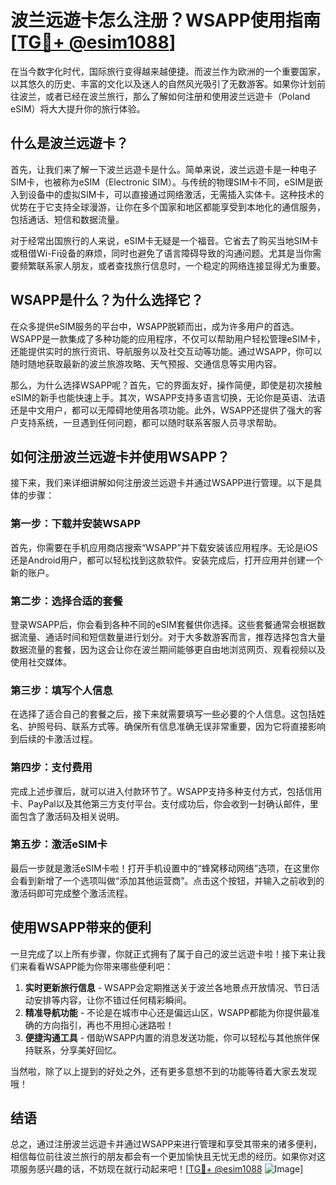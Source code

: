 # 波兰远遊卡怎么注册？WSAPP使用指南[[TG💪+ @esim1088](https://t.me/s/esim1088)]

在当今数字化时代，国际旅行变得越来越便捷。而波兰作为欧洲的一个重要国家，以其悠久的历史、丰富的文化以及迷人的自然风光吸引了无数游客。如果你计划前往波兰，或者已经在波兰旅行，那么了解如何注册和使用波兰远遊卡（Poland eSIM）将大大提升你的旅行体验。

## 什么是波兰远遊卡？

首先，让我们来了解一下波兰远遊卡是什么。简单来说，波兰远遊卡是一种电子SIM卡，也被称为eSIM（Electronic SIM）。与传统的物理SIM卡不同，eSIM是嵌入到设备中的虚拟SIM卡，可以直接通过网络激活，无需插入实体卡。这种技术的优势在于它支持全球漫游，让你在多个国家和地区都能享受到本地化的通信服务，包括通话、短信和数据流量。

对于经常出国旅行的人来说，eSIM卡无疑是一个福音。它省去了购买当地SIM卡或租借Wi-Fi设备的麻烦，同时也避免了语言障碍导致的沟通问题。尤其是当你需要频繁联系家人朋友，或者查找旅行信息时，一个稳定的网络连接显得尤为重要。

## WSAPP是什么？为什么选择它？

在众多提供eSIM服务的平台中，WSAPP脱颖而出，成为许多用户的首选。WSAPP是一款集成了多种功能的应用程序，不仅可以帮助用户轻松管理eSIM卡，还能提供实时的旅行资讯、导航服务以及社交互动等功能。通过WSAPP，你可以随时随地获取最新的波兰旅游攻略、天气预报、交通信息等实用内容。

那么，为什么选择WSAPP呢？首先，它的界面友好，操作简便，即使是初次接触eSIM的新手也能快速上手。其次，WSAPP支持多语言切换，无论你是英语、法语还是中文用户，都可以无障碍地使用各项功能。此外，WSAPP还提供了强大的客户支持系统，一旦遇到任何问题，都可以随时联系客服人员寻求帮助。

## 如何注册波兰远遊卡并使用WSAPP？

接下来，我们来详细讲解如何注册波兰远遊卡并通过WSAPP进行管理。以下是具体的步骤：

### 第一步：下载并安装WSAPP

首先，你需要在手机应用商店搜索“WSAPP”并下载安装该应用程序。无论是iOS还是Android用户，都可以轻松找到这款软件。安装完成后，打开应用并创建一个新的账户。

### 第二步：选择合适的套餐

登录WSAPP后，你会看到各种不同的eSIM套餐供你选择。这些套餐通常会根据数据流量、通话时间和短信数量进行划分。对于大多数游客而言，推荐选择包含大量数据流量的套餐，因为这会让你在波兰期间能够更自由地浏览网页、观看视频以及使用社交媒体。

### 第三步：填写个人信息

在选择了适合自己的套餐之后，接下来就需要填写一些必要的个人信息。这包括姓名、护照号码、联系方式等。确保所有信息准确无误非常重要，因为它将直接影响到后续的卡激活过程。

### 第四步：支付费用

完成上述步骤后，就可以进入付款环节了。WSAPP支持多种支付方式，包括信用卡、PayPal以及其他第三方支付平台。支付成功后，你会收到一封确认邮件，里面包含了激活码及相关说明。

### 第五步：激活eSIM卡

最后一步就是激活eSIM卡啦！打开手机设置中的“蜂窝移动网络”选项，在这里你会看到新增了一个选项叫做“添加其他运营商”。点击这个按钮，并输入之前收到的激活码即可完成整个激活流程。

## 使用WSAPP带来的便利

一旦完成了以上所有步骤，你就正式拥有了属于自己的波兰远遊卡啦！接下来让我们来看看WSAPP能为你带来哪些便利吧：

1. **实时更新旅行信息** - WSAPP会定期推送关于波兰各地景点开放情况、节日活动安排等内容，让你不错过任何精彩瞬间。
2. **精准导航功能** - 不论是在城市中心还是偏远山区，WSAPP都能为你提供最准确的方向指引，再也不用担心迷路啦！
3. **便捷沟通工具** - 借助WSAPP内置的消息发送功能，你可以轻松与其他旅伴保持联系，分享美好回忆。

当然啦，除了以上提到的好处之外，还有更多意想不到的功能等待着大家去发现哦！

## 结语

总之，通过注册波兰远遊卡并通过WSAPP来进行管理和享受其带来的诸多便利，相信每位前往波兰旅行的朋友都会有一个更加愉快且无忧无虑的经历。如果你对这项服务感兴趣的话，不妨现在就行动起来吧！[[TG💪+ @esim1088](https://t.me/s/esim1088) ![Image](https://i.postimg.cc/4NQfJmqS/Snipaste-2025-05-13-00-14-12.png)]
